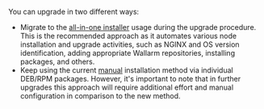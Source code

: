 You can upgrade in two different ways:

* Migrate to the [all-in-one installer](#upgrade-with-all-in-one-installer) usage during the upgrade procedure. This is the recommended approach as it automates various node installation and upgrade activities, such as NGINX and OS version identification, adding appropriate Wallarm repositories, installing packages, and others.
* Keep using the current [manual](#manual-upgrade) installation method via individual DEB/RPM packages. However, it's important to note that in further upgrades this approach will require additional effort and manual configuration in comparison to the new method.